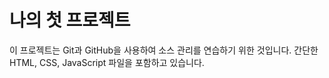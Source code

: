 # 나의 첫 프로젝트

이 프로젝트는 Git과 GitHub을 사용하여 소스 관리를 연습하기 위한 것입니다.
간단한 HTML, CSS, JavaScript 파일을 포함하고 있습니다.